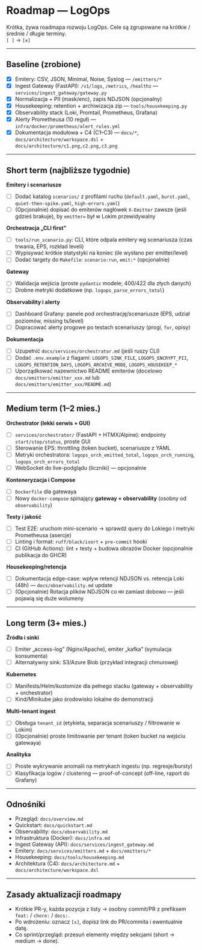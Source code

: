# Roadmap — LogOps

Krótka, żywa roadmapa rozwoju LogOps. Cele są zgrupowane na krótkie / średnie / długie terminy.  
`[ ]` → `[x]`

---

## Baseline (zrobione)

- [x] Emitery: CSV, JSON, Minimal, Noise, Syslog — `/emitters/*`
- [x] Ingest Gateway (FastAPI): `/v1/logs`, `/metrics`, `/healthz` — `services/ingest_gateway/gateway.py`
- [x] Normalizacja + PII (mask/enc), zapis NDJSON (opcjonalny)
- [x] Housekeeping: retention + archiwizacja zip — `tools/housekeeping.py`
- [x] Observability stack (Loki, Promtail, Prometheus, Grafana)
- [x] Alerty Prometheusa (10 reguł) — `infra/docker/prometheus/alert_rules.yml`
- [x] Dokumentacja modułowa + C4 (C1–C3) — `docs/*`, `docs/architecture/workspace.dsl` + `docs/architecture/c1.png,c2.png,c3.png`

---

## Short term (najbliższe tygodnie)

**Emitery i scenariusze**
- [ ] Dodać katalog `scenarios/` z profilami ruchu (`default.yaml`, `burst.yaml`, `quiet-then-spike.yaml`, `high-errors.yaml`)
- [ ] (Opcjonalnie) dopisać do emiterów nagłówek `X-Emitter` zawsze (jeśli gdzieś brakuje), by `emitter=` był w Lokim przewidywalny

**Orchestracja „CLI first”**
- [ ] `tools/run_scenario.py`: CLI, które odpala emitery wg scenariusza (czas trwania, EPS, rozkład leveli)
- [ ] Wypisywać krótkie statystyki na koniec (ile wysłano per emitter/level)
- [ ] Dodać targety do `Makefile`: `scenario:run`, `emit:*` (opcjonalnie)

**Gateway**
- [ ] Walidacja wejścia (proste `pydantic` modele; 400/422 dla złych danych)
- [ ] Drobne metryki dodatkowe (np. `logops_parse_errors_total`)

**Observability i alerty**
- [ ] Dashboard Grafany: panele pod orchestrację/scenariusze (EPS, udział poziomów, missing ts/level)
- [ ] Dopracować alerty progowe po testach scenariuszy (progi, `for`, opisy)

**Dokumentacja**
- [ ] Uzupełnić `docs/services/orchestrator.md` (jeśli ruszy CLI)
- [ ] Dodać `.env.example` z flagami: `LOGOPS_SINK_FILE`, `LOGOPS_ENCRYPT_PII`, `LOGOPS_RETENTION_DAYS`, `LOGOPS_ARCHIVE_MODE`, `LOGOPS_HOUSEKEEP_*`
- [ ] Uporządkować nazewnictwo README emiterów (docelowo `docs/emitters/emitter_xxx.md` lub `docs/emitters/emitter_xxx/README.md`)

---

## Medium term (1–2 mies.)

**Orchestrator (lekki serwis + GUI)**
- [ ] `services/orchestrator/` (FastAPI + HTMX/Alpine): endpointy `start/stop/status`, proste GUI
- [ ] Sterowanie EPS: throttling (token bucket), scenariusze z YAML
- [ ] Metryki orchestratora: `logops_orch_emitted_total`, `logops_orch_running`, `logops_orch_errors_total`
- [ ] WebSocket do live-podglądu (liczniki) — opcjonalnie

**Konteneryzacja i Compose**
- [ ] `Dockerfile` dla gatewaya
- [ ] Nowy `docker-compose` spinający **gateway + observability** (osobny od `observability`)

**Testy i jakość**
- [ ] Test E2E: uruchom mini-scenario → sprawdź query do Lokiego i metryki Prometheusa (asercje)
- [ ] Linting i format: `ruff/black/isort` + `pre-commit` hooki
- [ ] CI (GitHub Actions): lint + testy + budowa obrazów Docker (opcjonalnie publikacja do GHCR)

**Housekeeping/retencja**
- [ ] Dokumentacja edge-case: wpływ retencji NDJSON vs. retencja Loki (48h) — `docs/observability.md` update
- [ ] (Opcjonalnie) Rotacja plików NDJSON co `HH` zamiast dobowo — jeśli pojawią się duże wolumeny

---

## Long term (3+ mies.)

**Źródła i sinki**
- [ ] Emiter „access-log” (Nginx/Apache), emiter „kafka” (symulacja konsumenta)
- [ ] Alternatywny sink: S3/Azure Blob (przykład integracji chmurowej)

**Kubernetes**
- [ ] Manifests/Helm/kustomize dla pełnego stacku (gateway + observability + orchestrator)
- [ ] Kind/Minikube jako środowisko lokalne do demonstracji

**Multi-tenant ingest**
- [ ] Obsługa `tenant_id` (etykieta, separacja scenariuszy / filtrowanie w Lokim)
- [ ] (Opcjonalnie) proste limitowanie per tenant (token bucket na wejściu gatewaya)

**Analityka**
- [ ] Proste wykrywanie anomalii na metrykach ingestu (np. regresje/bursty)
- [ ] Klasyfikacja logów / clustering — proof-of-concept (off-line, raport do Grafany)

---

## Odnośniki

- Przegląd: `docs/overview.md`  
- Quickstart: `docs/quickstart.md`  
- Observability: `docs/observability.md`  
- Infrastruktura (Docker): `docs/infra.md`  
- Ingest Gateway (API): `docs/services/ingest_gateway.md`  
- Emitery: `docs/services/emitters.md` + `docs/emitters/*`  
- Housekeeping: `docs/tools/housekeeping.md`  
- Architektura (C4): `docs/architecture.md` + `docs/architecture/workspace.dsl`

---

## Zasady aktualizacji roadmapy

- Krótkie PR-y, każda pozycja z listy → osobny commit/PR z prefiksem `feat:` / `chore:` / `docs:`.  
- Po wdrożeniu: oznacz `[x]`, dopisz link do PR/commita i ewentualnie datę.  
- Co sprint/przegląd: przesuń elementy między sekcjami (short → medium → done).

